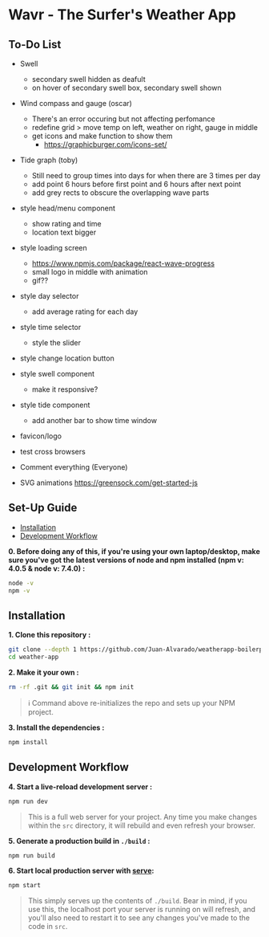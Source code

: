 # Wavr - The Surfer's Weather App

## To-Do List
- Swell
    - secondary swell hidden as deafult
    - on hover of secondary swell box, secondary swell shown
- Wind compass and gauge (oscar)
    - There's an error occuring but not affecting perfomance
    - redefine grid > move temp on left, weather on right, gauge in middle
    - get icons and make function to show them 
        - https://graphicburger.com/icons-set/
- Tide graph (toby)
    - Still need to group times into days for when there are 3 times per day
    - add point 6 hours before first point and 6 hours after next point 
    - add grey rects to obscure the overlapping wave parts
- style head/menu component
    - show rating and time 
    - location text bigger
- style loading screen 
    - https://www.npmjs.com/package/react-wave-progress
    - small logo in middle with animation
    - gif??
- style day selector
    - add average rating for each day
- style time selector
    - style the slider
- style change location button
- style swell component
    - make it responsive?
- style tide component
    - add another bar to show time window
- favicon/logo
- test cross browsers
- Comment everything (Everyone)

- SVG animations https://greensock.com/get-started-js

## Set-Up Guide
- [Installation](#installation)
- [Development Workflow](#development-workflow)

**0. Before doing any of this, if you're using your own laptop/desktop, make sure you've got the latest versions of node and npm installed (npm v: 4.0.5 & node v: 7.4.0) :**

```sh
node -v
npm -v
```

## Installation

**1. Clone this repository :**

```sh
git clone --depth 1 https://github.com/Juan-Alvarado/weatherapp-boilerplate.git weather-app
cd weather-app
```

**2. Make it your own :**

```sh
rm -rf .git && git init && npm init
```

> :information_source: Command above re-initializes the repo and sets up your NPM project.


**3. Install the dependencies :**

```sh
npm install
```

## Development Workflow


**4. Start a live-reload development server :**

```sh
npm run dev
```

> This is a full web server for your project. Any time you make changes within the `src` directory, it will rebuild and even refresh your browser.


**5. Generate a production build in `./build` :**

```sh
npm run build
```

**6. Start local production server with [serve](https://github.com/zeit/serve):**

```sh
npm start
```

> This simply serves up the contents of `./build`. Bear in mind, if you use this, the localhost port your server is running on will refresh, and you'll also need to restart it to see any changes you've made to the code in `src`.
